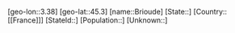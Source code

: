 ﻿---
location: [45.3,3.38]
type: City
tags:
- geo/City


SpocWebEntityId: 29357
isDeleted: false
confidential: public

---
[geo-lon::3.38]
[geo-lat::45.3]
[name::Brioude]
[State::]
[Country::[[France]]]
[StateId::]
[Population::]
[Unknown::]

